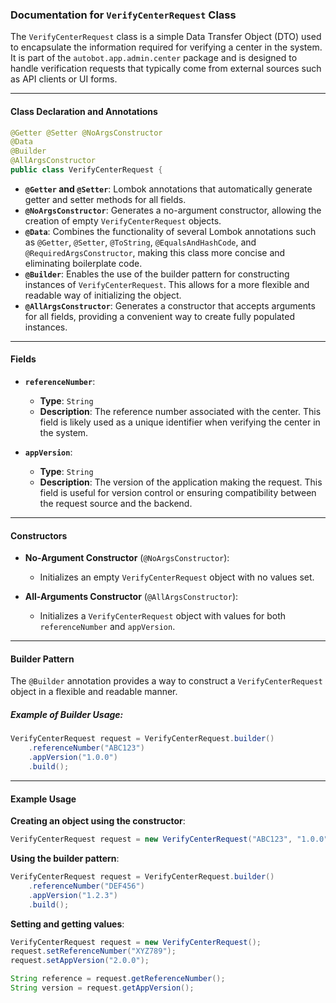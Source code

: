 ### Documentation for `VerifyCenterRequest` Class

The `VerifyCenterRequest` class is a simple Data Transfer Object (DTO) used to encapsulate the information required for verifying a center in the system. It is part of the `autobot.app.admin.center` package and is designed to handle verification requests that typically come from external sources such as API clients or UI forms.

---

#### **Class Declaration and Annotations**
```java
@Getter @Setter @NoArgsConstructor
@Data
@Builder
@AllArgsConstructor
public class VerifyCenterRequest {
```
- **`@Getter` and `@Setter`**: Lombok annotations that automatically generate getter and setter methods for all fields.
- **`@NoArgsConstructor`**: Generates a no-argument constructor, allowing the creation of empty `VerifyCenterRequest` objects.
- **`@Data`**: Combines the functionality of several Lombok annotations such as `@Getter`, `@Setter`, `@ToString`, `@EqualsAndHashCode`, and `@RequiredArgsConstructor`, making this class more concise and eliminating boilerplate code.
- **`@Builder`**: Enables the use of the builder pattern for constructing instances of `VerifyCenterRequest`. This allows for a more flexible and readable way of initializing the object.
- **`@AllArgsConstructor`**: Generates a constructor that accepts arguments for all fields, providing a convenient way to create fully populated instances.

---

#### **Fields**

- **`referenceNumber`**:
  - **Type**: `String`
  - **Description**: The reference number associated with the center. This field is likely used as a unique identifier when verifying the center in the system.
  
- **`appVersion`**:
  - **Type**: `String`
  - **Description**: The version of the application making the request. This field is useful for version control or ensuring compatibility between the request source and the backend.

---

#### **Constructors**

- **No-Argument Constructor** (`@NoArgsConstructor`):
  - Initializes an empty `VerifyCenterRequest` object with no values set.
  
- **All-Arguments Constructor** (`@AllArgsConstructor`):
  - Initializes a `VerifyCenterRequest` object with values for both `referenceNumber` and `appVersion`.

---

#### **Builder Pattern**
The `@Builder` annotation provides a way to construct a `VerifyCenterRequest` object in a flexible and readable manner.

##### **Example of Builder Usage**:
```java
VerifyCenterRequest request = VerifyCenterRequest.builder()
    .referenceNumber("ABC123")
    .appVersion("1.0.0")
    .build();
```

---

#### **Example Usage**

**Creating an object using the constructor**:
```java
VerifyCenterRequest request = new VerifyCenterRequest("ABC123", "1.0.0");
```

**Using the builder pattern**:
```java
VerifyCenterRequest request = VerifyCenterRequest.builder()
    .referenceNumber("DEF456")
    .appVersion("1.2.3")
    .build();
```

**Setting and getting values**:
```java
VerifyCenterRequest request = new VerifyCenterRequest();
request.setReferenceNumber("XYZ789");
request.setAppVersion("2.0.0");

String reference = request.getReferenceNumber();
String version = request.getAppVersion();
```
